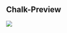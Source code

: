 ## Chalk-Preview

![](https://camo.githubusercontent.com/6b0dc65e5c1d4f1f53aac072b8bb0ef92f7e9cd513bde35cdf609e10ab0d3226/68747470733a2f2f63646e2e6a7364656c6976722e6e65742f67682f6368616c6b2f616e73692d7374796c657340383236313639376339356266333462366337373637653263626539393431613835316435393338352f73637265656e73686f742e737667)
